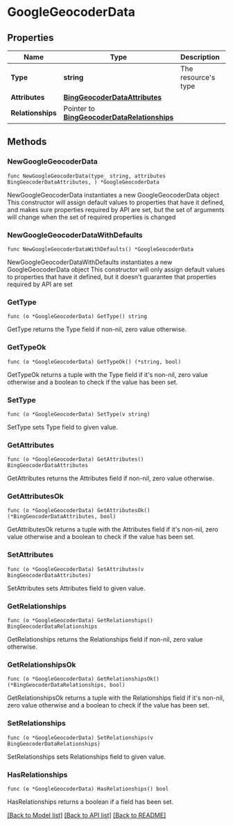 # GoogleGeocoderData

## Properties

Name | Type | Description | Notes
------------ | ------------- | ------------- | -------------
**Type** | **string** | The resource&#39;s type | 
**Attributes** | [**BingGeocoderDataAttributes**](BingGeocoderDataAttributes.md) |  | 
**Relationships** | Pointer to [**BingGeocoderDataRelationships**](BingGeocoderDataRelationships.md) |  | [optional] 

## Methods

### NewGoogleGeocoderData

`func NewGoogleGeocoderData(type_ string, attributes BingGeocoderDataAttributes, ) *GoogleGeocoderData`

NewGoogleGeocoderData instantiates a new GoogleGeocoderData object
This constructor will assign default values to properties that have it defined,
and makes sure properties required by API are set, but the set of arguments
will change when the set of required properties is changed

### NewGoogleGeocoderDataWithDefaults

`func NewGoogleGeocoderDataWithDefaults() *GoogleGeocoderData`

NewGoogleGeocoderDataWithDefaults instantiates a new GoogleGeocoderData object
This constructor will only assign default values to properties that have it defined,
but it doesn't guarantee that properties required by API are set

### GetType

`func (o *GoogleGeocoderData) GetType() string`

GetType returns the Type field if non-nil, zero value otherwise.

### GetTypeOk

`func (o *GoogleGeocoderData) GetTypeOk() (*string, bool)`

GetTypeOk returns a tuple with the Type field if it's non-nil, zero value otherwise
and a boolean to check if the value has been set.

### SetType

`func (o *GoogleGeocoderData) SetType(v string)`

SetType sets Type field to given value.


### GetAttributes

`func (o *GoogleGeocoderData) GetAttributes() BingGeocoderDataAttributes`

GetAttributes returns the Attributes field if non-nil, zero value otherwise.

### GetAttributesOk

`func (o *GoogleGeocoderData) GetAttributesOk() (*BingGeocoderDataAttributes, bool)`

GetAttributesOk returns a tuple with the Attributes field if it's non-nil, zero value otherwise
and a boolean to check if the value has been set.

### SetAttributes

`func (o *GoogleGeocoderData) SetAttributes(v BingGeocoderDataAttributes)`

SetAttributes sets Attributes field to given value.


### GetRelationships

`func (o *GoogleGeocoderData) GetRelationships() BingGeocoderDataRelationships`

GetRelationships returns the Relationships field if non-nil, zero value otherwise.

### GetRelationshipsOk

`func (o *GoogleGeocoderData) GetRelationshipsOk() (*BingGeocoderDataRelationships, bool)`

GetRelationshipsOk returns a tuple with the Relationships field if it's non-nil, zero value otherwise
and a boolean to check if the value has been set.

### SetRelationships

`func (o *GoogleGeocoderData) SetRelationships(v BingGeocoderDataRelationships)`

SetRelationships sets Relationships field to given value.

### HasRelationships

`func (o *GoogleGeocoderData) HasRelationships() bool`

HasRelationships returns a boolean if a field has been set.


[[Back to Model list]](../README.md#documentation-for-models) [[Back to API list]](../README.md#documentation-for-api-endpoints) [[Back to README]](../README.md)


